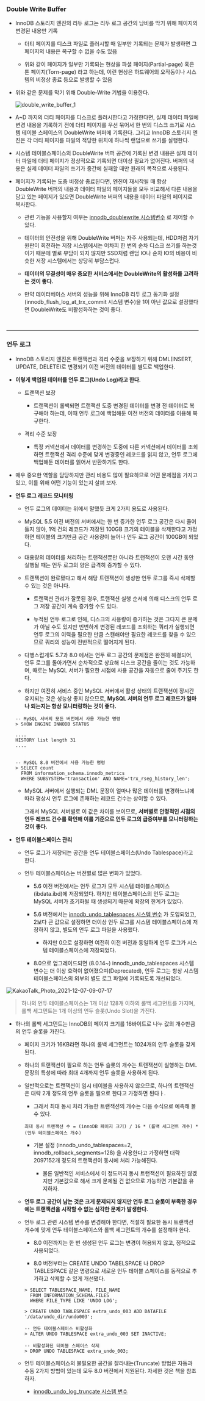 ### Double Write Buffer

- InnoDB 스토리지 엔진의 리두 로그는 리두 로그 공간의 낭비를 막기 위해 페이지의 변경된 내용만 기록

  - 더티 페이지를 디스크 파일로 플러시할 때 일부만 기록되는 문제가 발생하면 그 페이지의 내용은 복구할 수 없을 수도 있음

    

  - 위와 같이 페이지가 일부만 기록되는 현상을 파셜 페이지(Partial-page) 혹은 톤 페이지(Torn-page) 라고 하는데, 이런 현상은 하드웨어의 오작동이나 시스템의 비정상 종료 등으로 발생할 수 있음

    

- 위와 같은 문제를 막기 위해 Double-Write 기법을 이용한다.

  

  ![double_write_buffer_1](https://user-images.githubusercontent.com/50399804/148304632-e3449cbf-f229-465b-983d-ef79988cb3f0.png)

- A~D 까지의 더티 페이지를 디스크로 플러시한다고 가정한다면, 실제 데이터 파일에 변경 내용을 기록하기 전에 더티 페이지를 우선 묶어서 한 번의 디스크 쓰기로 시스템 테이블 스페이스의 DoubleWrite 버퍼에 기록한다. 그리고 InnoDB 스토리지 엔진은 각 더티 페이지를 파일의 적당한 위치에 하나씩 랜덤으로 쓰기를 실행한다.

  

- 시스템 테이블스페이스의 DoubleWrite 버퍼 공간에 기록된 변경 내용은 실제 데이터 파일에 더티 페이지가 정상적으로 기록되면 더이상 필요가 없어진다. 버퍼의 내용은 실제 데이터 파일의 쓰기가 중간에 실패할 때만 원래의 목적으로 사용된다.

  

- 페이지가 기록되는 도중 비정상 종료된다면, 엔진이 재시작될 때 항상 DoubleWrite 버퍼의 내용과 데이터 파일의 페이지들을 모두 비교해서 다른 내용을 담고 있는 페이지가 있으면 DoubleWrite 버퍼의 내용을 데이터 파일의 페이지로 복사한다.

  - 관련 기능을 사용할지 여부는 [innodb_doublewrite 시스템변수](https://dev.mysql.com/doc/refman/5.7/en/innodb-parameters.html#sysvar_innodb_doublewrite) 로 제어할 수 있다.

    

  - 데이터의 안전성을 위해 DoubleWrite 버퍼는 자주 사용되는데, HDD처럼 자기 원판이 회전하는 저장 시스템에서는 어차피 한 번의 순차 디스크 쓰기를 하는것이기 때문에 별로 부담이 되지 않지만 SSD처럼 랜덤 IO나 순차 IO의 비용이 비슷한 저장 시스템에서는 상당히 부담스럽다.

    

  - __데이터의 무결성이 매우 중요한 서비스에서는 DoubleWrite의 활성화를 고려하는 것이 좋다.__

    

  - 만약 데이터베이스 서버의 성능을 위해 InnoDB 리두 로그 동기화 설정(innodb_flush_log_at_trx_commit 시스템 변수)을 1이 아닌 값으로 설정했다면 DoubleWrite도 비활성화하는 것이 좋다.



<br>

***

### 언두 로그

- InnoDB 스토리지 엔진은 트랜잭션과 격리 수준을 보장하기 위해 DML(INSERT, UPDATE, DELETE)로 변경되기 이전 버전의 데이터를 별도로 백업한다.

  

- __이렇게 백업된 데이터를 언두 로그(Undo Log)라고 한다.__

  - 트랜잭션 보장

    - 트랜잭션이 롤백되면 트랜잭션 도중 변경된 데이터를 변경 전 데이터로 복구해야 하는데, 이때 언두 로그에 백업해둔 이전 버전의 데이터를 이용해 복구한다.

      

  - 격리 수준 보장

    - 특정 커넥션에서 데이터를 변경하는 도중에 다른 커넥션에서 데이터를 조회하면 트랜잭션 격리 수준에 맞게 변경중인 레코드를 읽지 않고, 언두 로그에 백업해둔 데이터를 읽어서 반환하기도 한다.

      

- 매우 중요한 역할을 담당하지만 관리 비용도 많이 필요하므로 어떤 문제점을 가지고 있고, 이를 위해 어떤 기능이 있는지 살펴 보자.



- __언두 로그 레코드 모니터링__

  - 언두 로그의 데이터는 위에서 말했듯 크게 2가지 용도로 사용된다.

    

  - MySQL 5.5 이전 버전의 서버에서는 한 번 증가한 언두 로그 공간은 다시 줄어들지 않아, 1억 건의 레코드가 저장된 100GB 크기의 테이블을 삭제한다고 가정하면 테이블의 크기만큼 공간 사용량이 늘어나 언두 로그 공간이 100GB이 되었다.

    

  - 대용량의 데이터를 처리하는 트랜잭션뿐만 아니라 트랜잭션이 오랜 시간 동안 실행될 때는 언두 로그의 양은 급격히 증가할 수 있다.

    

  - 트랜잭션이 완료됐다고 해서 해당 트랜잭션이 생성한 언두 로그를 즉시 삭제할 수 있는 것은 아니다.

    - 트랜잭션 관리가 잘못된 경우, 트랜잭션 실행 순서에 의해 디스크의 언두 로그 저장 공간이 계속 증가할 수도 있다.

      

    - 누적된 언두 로그로 인해, 디스크의 사용량이 증가하는 것은 그다지 큰 문제가 아닐 수도 있지만 빈번하게 변경된 레코드를 조회하는 쿼리가 실행되면 언두 로그의 이력을 필요한 만큼 스캔해야만 필요한 레코드를 찾을 수 있으므로 쿼리의 성능이 전반적으로 떨어지게 된다.

      

  - 다행스럽게도 5.7과 8.0 에서는 언두 로그 공간의 문제점은 완전히 해결되어, 언두 로그를 돌아가면서 순차적으로 상요해 디스크 공간을 줄이는 것도 가능하며, 때로는 MySQL 서버가 필요한 시점에 사용 공간을 자동으로 줄여 주기도 한다.

  

  - 하지만 여전히 서비스 중인 MySQL 서버에서 활성 상태의 트랜잭션이 장시간 유지되는 것은 성능상 좋지 않으므로, __MySQL 서버의 언두 로그 레코드가 얼마나 되는지는 항상 모니터링하는 것이 좋다.__ 

    

  ```mysql
  -- MySQL 서버의 모든 버전에서 사용 가능한 명령
  > SHOW ENGINE INNODB STATUS
  
  ....
  HISTORY list length 31
  ....
  
  
  -- MySQL 8.0 버전에서 사용 가능한 명령
  > SELECT count
  	FROM information_schema.innodb_metrics
  	WHERE SUBSYSTEM='transaction' AND NAME='trx_rseg_history_len';
  
  ```
  

  - MySQL 서버에서 실행되는 DML 문장이 얼마나 많은 데이터를 변경하느냐에 따라 평상시 언두 로그에 존재하는 레코드 건수는 상이할 수 있다.

    그래서 MySQL 서버별로 이 값은 차이를 보이므로, __서버별로 안정적인 시점의 언두 레코드 건수를 확인해 이를 기준으로 언두 로그의 급증여부를 모니터링하는 것이 좋다.__

    

- __언두 테이블스페이스 관리__

  - 언두 로그가 저장되는 공간을 언두 테이블스페이스(Undo Tablespace)라고 한다.

    

  - 언두 테이블스페이스는 버전별로 많은 변화가 있었다.

    - 5.6 이전 버전에서는 언두 로그가 모두 시스템 테이블스페이스(ibdata.ibd)에 저장되었다. 하지만 테이블스페이스의 언두 로그는 MySQL 서버가 초기화될 때 생성되기 때문에 확장의 한계가 있었다.

      

    - 5.6 버전에서는 [innodb_undo_tablespaces 시스템 변수](https://dev.mysql.com/doc/refman/5.7/en/innodb-parameters.html#sysvar_innodb_undo_tablespaces) 가 도입되었고, 2보다 큰 값으로 설정하면 더이상 언두 로그를 시스템 테이블스페이스에 저장하지 않고, 별도의 언두 로그 파일을 사용했다.

      - 하지만 0으로 설정하면 여전히 이전 버전과 동일하게 언두 로그가 시스템 테이블스페이스에 저장되었다.

        

    - 8.0으로 업그레이드되면 (8.0.14~) innodb_undo_tablespaces 시스템 변수는 더 이상 효력이 없어졌으며(Deprecated), 언두 로그는 항상 시스템 테이블스페이스의 외부의 별도 로그 파일에 기록되도록 개선되었다.



![KakaoTalk_Photo_2021-12-07-09-07-17](https://user-images.githubusercontent.com/50399804/148307533-3fa18daa-409e-4c95-8d7a-4fe059adf397.jpeg)

> 하나의 언두 테이블스페이스는 1개 이상 128개 이하의 롤백 세그먼트를 가지며, 롤백 세그먼트는 1개 이상의 언두 슬롯(Undo Slot)을 가진다.



- 하나의 롤백 세그먼트는 InnoDB의 페이지 크기를 16바이트로 나누 값의 개수만큼의 언두 슬롯을 가진다.

  - 페이지 크기가 16KB라면 하나의 롤백 세그먼트는 1024개의 언두 슬롯을 갖게 된다.

    

  - 하나의 트랜잭션이 필요로 하는 언두 슬롯의 개수는 트랜잭션이 실행하는 DML 문장의 특성에 따라 최대 4개까지 언두 슬롯을 사용하게 된다.

    

  - 일반적으로는 트랜잭션이 임시 테이블을 사용하지 않으므로, 하나의 트랜잭션은 대략 2개 정도의 언두 슬롯을 필요로 한다고 가정하면 된다ㅏ.

    - 그래서 최대 동시 처리 가능한 트랜잭션의 개수는 다음 수식으로 예측해 볼 수 있다.

    ```
    최대 동시 트랜잭션 수 = (innoDB 페이지 크기) / 16 * (롤백 세그먼트 개수) * (언두 테이블스페이스 개수)
    ```

    - 기본 설정 (innodb_undo_tablespaces=2, innodb_rollback_segments=128) 을 사용한다고 가정하면 대략 2097152개 정도의 트랜잭션이 동시에 처리 가능해진다.

      - 물론 일반적인 서비스에서 이 정도까지 동시 트랜잭션이 필요하진 않겠지만 기본값으로 해서 크게 문제될 건 없으므로 가능하면 기본값을 유지하자.

        

  - __언두 로그 공간이 남는 것은 크게 문제되지 않지만 언두 로그 슬롯이 부족한 경우에는 트랜잭션을 시작할 수 없는 심각한 문제가 발생한다.__

    

  - 언두 로그 관련 시스템 변수를 변경해야 한다면, 적절히 필요한 동시 트랜잭션 개수에 맞게 언두 테이블스페이스와 롤백 세그먼트의 개수를 설정해야 한다.

    - 8.0 이전까지는 한 번 생성된 언두 로그는 변경이 허용되지 않고, 정적으로 사용되었다.

      

    - 8.0 버전부터는 CREATE UNDO TABELSPACE 나 DROP TABLESPACE 같은 명령으로 새로운 언두 테이블 스페이스를 동적으로 추가하고 삭제할 수 있게 개선됐다.

    ```mysql
    > SELECT TABLESPACE_NAME, FILE_NAME
      FROM INFORMATION_SCHEMA.FILES
      WHERE FILE_TYPE LIKE 'UNDO LOG';
      
    > CREATE UNDO TABLESPACE extra_undo_003 ADD DATAFILE '/data/undo_dir/undo003';
    
    -- 언두 테이블스페이스 비활성화
    > ALTER UNDO TABLESPACE extra_undo_003 SET INACTIVE;
    
    -- 비활성화된 테이블 스페이스 삭제
    > DROP UNDO TABLESPACE extra_undo_003;
    ```

    

  - 언두 테이블스페이스의 불필요한 공간을 잘라내는(Truncate) 방법은 자동과 수동 2가지 방법이 있는데 모두 8.0 버전에서 지원된다. 자세한 것은 책을 참조하자.

    - [innodb_undo_log_truncate 시스템 변수](https://dev.mysql.com/doc/refman/5.7/en/innodb-parameters.html#sysvar_innodb_undo_log_truncate)

